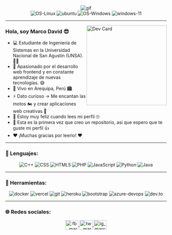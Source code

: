 <div align="center">
  <img src="https://media0.giphy.com/media/v1.Y2lkPTc5MGI3NjExbjAxcmt2YWZjamtjdmVyNjMyZG92OGtpMTByaGh1czRudzdjd2xrciZlcD12MV9pbnRlcm5hbF9naWZfYnlfaWQmY3Q9Zw/JRlqKEzTDKci5JPcaL/giphy.gif" alt="gif" />
</div>

<div align="center">
  <img src="https://img.shields.io/badge/Linux-FCC624?style=for-the-badge&logo=linux&logoColor=black" alt="OS-Linux" />
  <img src="https://img.shields.io/badge/Ubuntu-E95420?style=for-the-badge&logo=ubuntu&logoColor=white" alt="ubuntu" />
  <img src="https://img.shields.io/badge/Windows-0078D6?style=for-the-badge&logo=windows&logoColor=white" alt="OS-Windows" />
  <img src="https://img.shields.io/badge/Windows_11-0078d4?style=for-the-badge&logo=windows-11&logoColor=white" alt="windows-11" />
</div>

---

<img align="right" src="https://media3.giphy.com/media/v1.Y2lkPTc5MGI3NjExd25oZWhnb2Fpb2RtMGxzZWowc3VhajhhbGk5YWtuN2pxZ2V3bHVqbyZlcD12MV9pbnRlcm5hbF9naWZfYnlfaWQmY3Q9Zw/o0vwzuFwCGAFO/giphy.gif" width="250" alt="Dev Card" />

### Hola, soy Marco David 😎  

- 💻 Estudiante de Ingeniería de Sistemas en la Universidad Nacional de San Agustín (UNSA). 👨‍🎓  
- 📝 Apasionado por el desarrollo web frontend y en constante aprendizaje de nuevas tecnologías. 😅  
- 🏡 Vivo en Arequipa, Perú 🏙️  
- ⚡ Dato curioso → Me encantan las motos 🏍️ y crear aplicaciones web creativas 🚀  
- 💯 Estoy muy feliz cuando lees mi perfil 🙄  
- 💬 Esta es la primera vez que creo un repositorio, así que espero que te guste mi perfil 👍  
- ❤️ ¡Muchas gracias por leerlo! ❤️  

---

### 📝 Lenguajes:
<p align="center">
  <img src="https://img.shields.io/badge/C%2B%2B-00599C?style=for-the-badge&logo=c%2B%2B&logoColor=white" alt="C++" />
  <img src="https://img.shields.io/badge/CSS3-1572B6?style=for-the-badge&logo=css3&logoColor=white" alt="CSS" />
  <img src="https://img.shields.io/badge/HTML5-E34F26?style=for-the-badge&logo=html5&logoColor=white" alt="HTML5" />
  <img src="https://img.shields.io/badge/PHP-777BB4?style=for-the-badge&logo=php&logoColor=white" alt="PHP" />
  <img src="https://img.shields.io/badge/JavaScript-323330?style=for-the-badge&logo=javascript&logoColor=F7DF1E" alt="JavaScript" />
  <img src="https://img.shields.io/badge/Python-FFD43B?style=for-the-badge&logo=python&logoColor=blue" alt="Python" />
  <img src="https://img.shields.io/badge/Java-ED8B00?style=for-the-badge&logo=java&logoColor=white" alt="Java" />
</p>

---

### 🔧 Herramientas:
<p align="center">
  <img src="https://img.shields.io/badge/Docker-2CA5E0?style=for-the-badge&logo=docker&logoColor=white" alt="docker" />
  <img src="https://img.shields.io/badge/Vercel-000000?style=for-the-badge&logo=vercel&logoColor=white" alt="vercel" />
  <img src="https://img.shields.io/badge/GIT-E44C30?style=for-the-badge&logo=git&logoColor=white" alt="git" />
  <img src="https://img.shields.io/badge/Heroku-430098?style=for-the-badge&logo=heroku&logoColor=white" alt="heroku" />
  <img src="https://img.shields.io/badge/Bootstrap-563D7C?style=for-the-badge&logo=bootstrap&logoColor=white" alt="bootstrap" />
  <img src="https://img.shields.io/badge/Azure_DevOps-0078D7?style=for-the-badge&logo=azure-devops&logoColor=white" alt="azure-devops" />
  <img src="https://img.shields.io/badge/dev.to-0A0A0A?style=for-the-badge&logo=devdotto&logoColor=white" alt="dev.to" />
</p>

---

### 🌐 Redes sociales:
<p align="center">                
  <a href="https://www.facebook.com/share/19wh1B75yE/" target="_blank">
    <img align="center" src="https://raw.githubusercontent.com/rahuldkjain/github-profile-readme-generator/master/src/images/icons/Social/facebook.svg" alt="fb_marco" height="30" width="40" />
  </a>
  <a href="https://twitter.com/TU_USUARIO_AQUI" target="_blank">
    <img align="center" src="https://raw.githubusercontent.com/rahuldkjain/github-profile-readme-generator/master/src/images/icons/Social/twitter.svg" alt="tw_marco" height="30" width="40" />
  </a>
  <a href="https://www.instagram.com/marcodavidch?igsh=MTFtbHl2YXJ3aDZoeA==" target="_blank">
    <img align="center" src="https://raw.githubusercontent.com/rahuldkjain/github-profile-readme-generator/master/src/images/icons/Social/instagram.svg" alt="ig_marco" height="30" width="40" />
  </a>            
</p>


